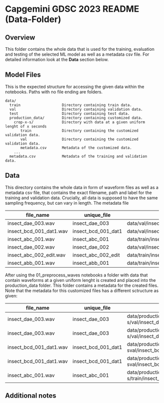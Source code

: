 # Capgemini GDSC 2023 README (Data-Folder)

## Overview 
This folder contains the whole data that is used for the training, evaluation and testing of the selected ML model as well as a metadata csv file. For detailed information look at the **Data** section below.

## Model Files
This is the expected structure for accessing the given data within the notebooks. Paths with no file ending are folders.

~~~
data/
  train                   Directory containing train data.
  val                     Directory containing validation data.
  test                    Directory containing test data.
  production_data/        Directory containing customized data.
    crop-x-s/             Directory with data at a given uniform lenght of x seconds
       train              Directory containing the customized validation data.
       val                Directory containing the customized validation data.
       metadata.csv       Metadata of the customized data.
    ...
  metadata.csv            Metadata of the training and validation data.
~~~

## Data
This directory contains the whole data in form of waveform files as well as a metadata csv file, that contains the exact filename, path and label for the training and validation data. Crucially, all data is supposed to have the same sampling frequency, but can vary in length.
The metadata file 


| file_name | unique_file | path | species | label | subset | sample_rate | num_frames | lenght |
| ----------- | ----------- | ----------- | ----------- | ----------- | ----------- | ----------- | ----------- | ----------- |
| insect_dae_003.wav | insect_dae_003 | data/val/insect_dae_003.wav | insect_dae | 49 | validation | 44100 | 30870 | 7 |  
| insect_bcd_001_dat1.wav | insect_bcd_001_dat1 | data/val/insect_bcd_001_dat1.wav | insect_bcd | 34 | validation | 44100 | 88200 | 2 | 
| insect_abc_001.wav | insect_abc_001 | data/train/insect_abc_001.wav | insect_abc | 1 | train | 44100 | 4463050 | 10.5 | 
| insect_dae_002.wav | insect_dae_002 | data/val/insect_dae_002.wav | insect_dae | 49 | validation | 44100 | 238140 | 5.4 |
| insect_abc_002_edit.wav | insect_abc_002_edit | data/train/insect_abc_002_edit.wav | insect_abc | 1 | train | 44100 | 337571 | 7.65467 | 
| insect_abb_001.wav | insect_abb_001 | data/train/insect_abb_001.wav | insect_abb | 7 | train | 44100 | 502740 | 11.4 | 


After using the 01_preprocess_waves notebooks a folder with data that contain waveforms at a given uniform lenght is created and placed into the production_data folder. This folder contains a metadata for the created files.
Note that the metadata for this customized files has a different sctructure as given:

| file_name | unique_file | path | label | subset |
| ----------- | ----------- | ----------- | ----------- | ----------- |
| insect_dae_003.wav | insect_dae_003 | data/production_data/crop-x-s/val/insect_dae_003_chunk1.wav | 49 | validation | 
| insect_dae_003.wav | insect_dae_003 | data/production_data/crop-x-s/val/insect_dae_003_chunk1.wav | 49 | validation | 
| insect_bcd_001_dat1.wav | insect_bcd_001_dat1 | data/production_data/crop-x-sval/insect_bcd_001_dat1_loop.wav | 34 | validation | 
| insect_bcd_001_dat1.wav | insect_bcd_001_dat1 | data/production_data/crop-x-sval/insect_bcd_001_dat1_padded.wav | 34 | validation | 
| insect_abc_001.wav | insect_abc_001 | data/production_data/crop-x-s/train/insect_abc_001_chunk1.wav | 1 | train |

## Additional notes

